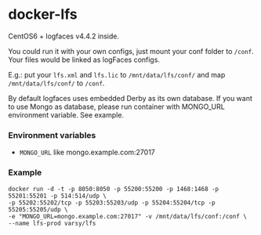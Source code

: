 docker-lfs
====================

CentOS6 + logfaces v4.4.2 inside.

You could run it with your own configs, just mount your conf folder to `/conf`. 
Your files would be linked as logFaces configs.

E.g.: put your `lfs.xml` and `lfs.lic` to `/mnt/data/lfs/conf/` and map `/mnt/data/lfs/conf/` to `/conf`.

By default logfaces uses embedded Derby as its own database.
If you want to use Mongo as database, please run container with MONGO_URL environment variable.
See example.

### Environment variables
* `MONGO_URL` like mongo.example.com:27017

### Example
```
docker run -d -t -p 8050:8050 -p 55200:55200 -p 1468:1468 -p 55201:55201 -p 514:514/udp \
-p 55202:55202/tcp -p 55203:55203/udp -p 55204:55204/tcp -p 55205:55205/udp \ 
-e "MONGO_URL=mongo.example.com:27017" -v /mnt/data/lfs/conf:/conf \
--name lfs-prod varsy/lfs
```
